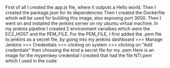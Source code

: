 First of all I created the app.js file, where it outputs a Hello world.
Then I created the package.json for its dependencies
Then I created the Dockerfile which will be used for building this image, also exposing port 3000.
Then I went on and installed the jenkins server on my ubuntu virtual machine.
In my jenkins pipeline I created 2 environment varialbes which were the EC2_HOST and the PEM_FILE.
For the PEM_FILE, I first added the .pem file to jenkins as a secret file, by going into my jenkins dashboard >>> Manage Jenkins >>> Credentials >>> clicking on system >>> clicking on "Add credentials" then choosing the kind a secret file for my .pem
Here is an image for the mypemkey credential I created that had the file NTI.pem which I used in the code:
